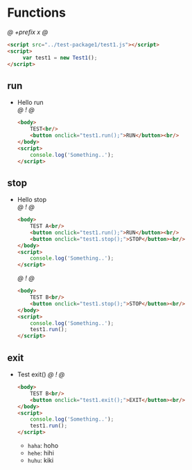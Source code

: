 # Functions
   
*@* *+prefix* *x* *@* 
```html
<script src="../test-package1/test1.js"></script>
<script>
     var test1 = new Test1();
</script>
```   
  
    
## run
- Hello run    
    *@* *!* *@*
    ```html
    <body>
        TEST<br/>
        <button onclick="test1.run();">RUN</button><br/>
    </body>
    <script>
        console.log('Something..');
    </script>
    ```

## stop
- Hello stop    
    *@* *!* *@*
    ```html
    <body>
        TEST A<br/>
        <button onclick="test1.run();">RUN</button><br/>
        <button onclick="test1.stop();">STOP</button><br/>
    </body>
    <script>
        console.log('Something..');
    </script>
    ```

    *@* *!* *@*
    ```html
    <body>
        TEST B<br/>
        <button onclick="test1.stop();">STOP</button><br/>
    </body>
    <script>
        console.log('Something..');
        test1.run();
    </script>
    ```
    
## exit
- Test exit()
    *@* *!* *@*
    ```html
    <body>
        TEST B<br/>
        <button onclick="test1.exit();">EXIT</button><br/>
    </body>
    <script>
        console.log('Something..');
        test1.run();
    </script>
    ```
    
    - `haha`: hoho
    - `hehe`: hihi
    - `huhu`: kiki